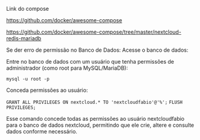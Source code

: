 Link do compose

https://github.com/docker/awesome-compose


https://github.com/docker/awesome-compose/tree/master/nextcloud-redis-mariadb

Se der erro de permissão no Banco de Dados:
Acesse o banco de dados:

Entre no banco de dados com um usuário que tenha permissões de administrador (como root para MySQL/MariaDB):


`mysql -u root -p`

Conceda permissões ao usuário:

`GRANT ALL PRIVILEGES ON nextcloud.* TO 'nextcloudfabio'@'%';`
`FLUSH PRIVILEGES;`

Esse comando concede todas as permissões ao usuário nextcloudfabio para o banco de dados nextcloud, permitindo que ele crie, altere e consulte dados conforme necessário.